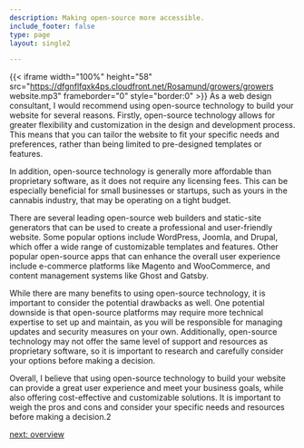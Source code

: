 ```yaml
---
description: Making open-source more accessible.
include_footer: false
type: page
layout: single2

---
```



{{< iframe width="100%" height="58" src="https://dfgnflfqxk4ps.cloudfront.net/Rosamund/growers/growers website.mp3" frameborder="0" style="border:0" >}}
As a web design consultant, I would recommend using open-source technology to build your website for several reasons. Firstly, open-source technology allows for greater flexibility and customization in the design and development process. This means that you can tailor the website to fit your specific needs and preferences, rather than being limited to pre-designed templates or features.

In addition, open-source technology is generally more affordable than proprietary software, as it does not require any licensing fees. This can be especially beneficial for small businesses or startups, such as yours in the cannabis industry, that may be operating on a tight budget.

There are several leading open-source web builders and static-site generators that can be used to create a professional and user-friendly website. Some popular options include WordPress, Joomla, and Drupal, which offer a wide range of customizable templates and features. Other popular open-source apps that can enhance the overall user experience include e-commerce platforms like Magento and WooCommerce, and content management systems like Ghost and Gatsby.

While there are many benefits to using open-source technology, it is important to consider the potential drawbacks as well. One potential downside is that open-source platforms may require more technical expertise to set up and maintain, as you will be responsible for managing updates and security measures on your own. Additionally, open-source technology may not offer the same level of support and resources as proprietary software, so it is important to research and carefully consider your options before making a decision.

Overall, I believe that using open-source technology to build your website can provide a great user experience and meet your business goals, while also offering cost-effective and customizable solutions. It is important to weigh the pros and cons and consider your specific needs and resources before making a decision.2



<a href="https://workdojos.com/growers/overview">next: overview</a>


